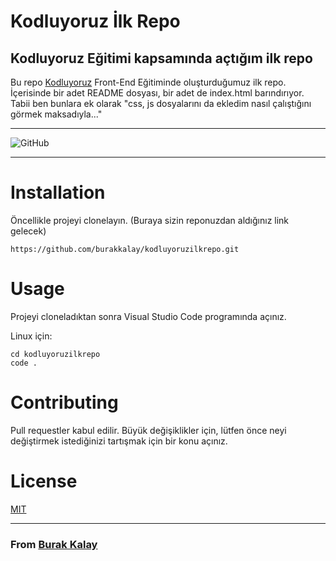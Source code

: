 # Kodluyoruz İlk Repo
## Kodluyoruz Eğitimi kapsamında açtığım ilk repo

Bu repo [Kodluyoruz](https://kodluyoruz.org) Front-End Eğitiminde oluşturduğumuz ilk repo. İçerisinde bir adet README dosyası, bir adet de index.html barındırıyor.
Tabii ben bunlara ek olarak "css, js dosyalarını da ekledim nasıl çalıştığını görmek maksadıyla..."
***
![GitHub](https://user-images.githubusercontent.com/97529559/172203673-b7062d47-d713-457c-a5dc-b1b2f098241d.png)
***
# Installation
Öncellikle projeyi clonelayın. (Buraya sizin reponuzdan aldığınız link gelecek)

```
https://github.com/burakkalay/kodluyoruzilkrepo.git
```

# Usage
Projeyi cloneladıktan sonra Visual Studio Code programında açınız.

Linux için:
```
cd kodluyoruzilkrepo
code .
```
# Contributing
Pull requestler kabul edilir. Büyük değişiklikler için, lütfen önce neyi değiştirmek istediğinizi tartışmak için bir konu açınız.

# License
[MIT](https://choosealicense.com/licenses/mit/)

***
### From [Burak Kalay](https://app.patika.dev/brkkly)